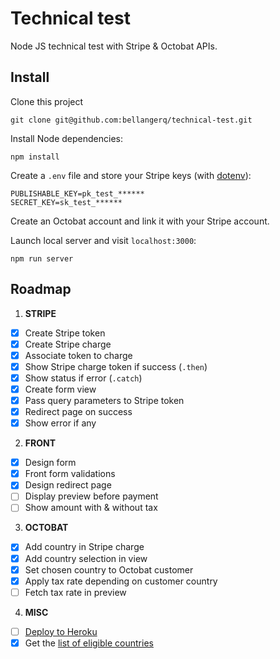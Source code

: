# Technical test

Node JS technical test with Stripe & Octobat APIs.

## Install

Clone this project

```
git clone git@github.com:bellangerq/technical-test.git
```

Install Node dependencies:

```
npm install
```

Create a `.env` file and store your Stripe keys (with [dotenv](https://github.com/motdotla/dotenv)):

```
PUBLISHABLE_KEY=pk_test_******
SECRET_KEY=sk_test_******
```

Create an Octobat account and link it with your Stripe account.

Launch local server and visit `localhost:3000`:

```
npm run server
```

## Roadmap

1. **STRIPE**
  - [x] Create Stripe token
  - [x] Create Stripe charge
  - [x] Associate token to charge
  - [x] Show Stripe charge token if success (`.then`)
  - [x] Show status if error (`.catch`)
  - [x] Create form view
  - [x] Pass query parameters to Stripe token
  - [x] Redirect page on success
  - [x] Show error if any
2. **FRONT**
  - [x] Design form
  - [x] Front form validations
  - [x] Design redirect page
  - [ ] Display preview before payment
  - [ ] Show amount with & without tax
3. **OCTOBAT**
  - [x] Add country in Stripe charge
  - [x] Add country selection in view
  - [x] Set chosen country to Octobat customer
  - [x] Apply tax rate depending on customer country
  - [ ] Fetch tax rate in preview
4. **MISC**
  - [ ] [Deploy to Heroku](https://devcenter.heroku.com/articles/getting-started-with-nodejs#introduction)
  - [x] Get the [list of eligible countries](https://www.octobat.com/questions/zones-supported/)
